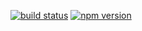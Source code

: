 [![build status](https://circleci.com/gh/deckchair-technicians/ts-yadic.svg?style=shield&circle-token=4c1dca1339ec95af57915dfc0db864c3ff5a0ab8)](https://circleci.com/gh/deckchair-technicians/ts-yadic)
[![npm version](https://badge.fury.io/js/%40deckchair-technicians%2Fts-yadic.svg)](https://badge.fury.io/js/%40deckchair-technicians%2Fts-yadic)

